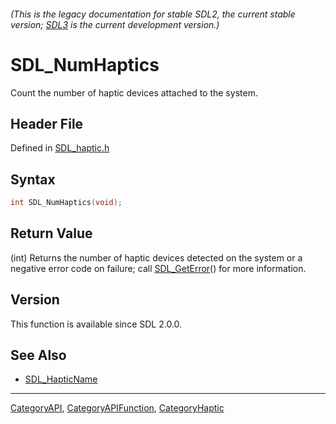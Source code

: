 ###### (This is the legacy documentation for stable SDL2, the current stable version; [SDL3](https://wiki.libsdl.org/SDL3/) is the current development version.)
# SDL_NumHaptics

Count the number of haptic devices attached to the system.

## Header File

Defined in [SDL_haptic.h](https://github.com/libsdl-org/SDL/blob/SDL2/include/SDL_haptic.h)

## Syntax

```c
int SDL_NumHaptics(void);
```

## Return Value

(int) Returns the number of haptic devices detected on the system or a
negative error code on failure; call [SDL_GetError](SDL_GetError)() for
more information.

## Version

This function is available since SDL 2.0.0.

## See Also

- [SDL_HapticName](SDL_HapticName)

----
[CategoryAPI](CategoryAPI), [CategoryAPIFunction](CategoryAPIFunction), [CategoryHaptic](CategoryHaptic)

